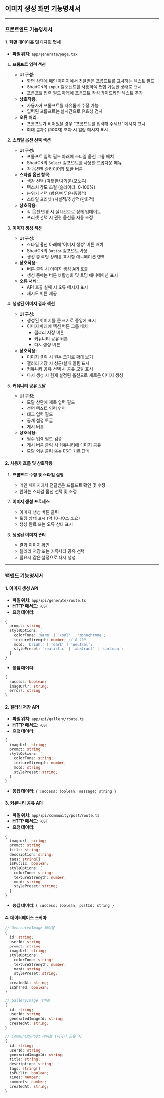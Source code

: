 ## 이미지 생성 화면 기능명세서

---

### 프론트엔드 기능명세서

#### 1. 화면 레이아웃 및 디자인 명세

- **파일 위치**: `app/generate/page.tsx`

1. **프롬프트 입력 섹션**
   - **UI 구성**: 
     - 화면 상단에 메인 페이지에서 전달받은 프롬프트를 표시하는 텍스트 필드
     - ShadCN의 `Input` 컴포넌트를 사용하여 편집 가능한 상태로 표시
     - 프롬프트 입력 필드 아래에 프롬프트 작성 가이드라인 텍스트 추가
   - **상호작용**: 
     - 사용자가 프롬프트를 자유롭게 수정 가능
     - 입력된 프롬프트는 실시간으로 유효성 검사
   - **오류 처리**: 
     - 프롬프트가 비어있을 경우 "프롬프트를 입력해 주세요" 메시지 표시
     - 최대 글자수(500자) 초과 시 알림 메시지 표시

2. **스타일 옵션 선택 섹션**
   - **UI 구성**:
     - 프롬프트 입력 필드 아래에 스타일 옵션 그룹 배치
     - ShadCN의 `Select` 컴포넌트를 사용한 드롭다운 메뉴
     - 각 옵션별 슬라이더와 토글 버튼
   - **스타일 옵션 항목**:
     - 색감 선택 (따뜻한/차가운/모노톤)
     - 텍스처 강도 조절 (슬라이더: 0-100%)
     - 분위기 선택 (밝은/어두운/중립적)
     - 스타일 프리셋 (사실적/추상적/만화적)
   - **상호작용**:
     - 각 옵션 변경 시 실시간으로 상태 업데이트
     - 프리셋 선택 시 관련 옵션들 자동 조정

3. **이미지 생성 섹션**
   - **UI 구성**:
     - 스타일 옵션 아래에 '이미지 생성' 버튼 배치
     - ShadCN의 `Button` 컴포넌트 사용
     - 생성 중 로딩 상태를 표시할 애니메이션 영역
   - **상호작용**:
     - 버튼 클릭 시 이미지 생성 API 호출
     - 생성 중에는 버튼 비활성화 및 로딩 애니메이션 표시
   - **오류 처리**:
     - API 호출 실패 시 오류 메시지 표시
     - 재시도 버튼 제공

4. **생성된 이미지 결과 섹션**
   - **UI 구성**:
     - 생성된 이미지를 큰 크기로 중앙에 표시
     - 이미지 아래에 액션 버튼 그룹 배치
       - 갤러리 저장 버튼
       - 커뮤니티 공유 버튼
       - 다시 생성 버튼
   - **상호작용**:
     - 이미지 클릭 시 원본 크기로 확대 보기
     - 갤러리 저장 시 성공/실패 알림 표시
     - 커뮤니티 공유 선택 시 공유 모달 표시
     - 다시 생성 시 현재 설정된 옵션으로 새로운 이미지 생성

5. **커뮤니티 공유 모달**
   - **UI 구성**:
     - 모달 상단에 제목 입력 필드
     - 설명 텍스트 입력 영역
     - 태그 입력 필드
     - 공개 설정 토글
     - 게시 버튼
   - **상호작용**:
     - 필수 입력 필드 검증
     - 게시 버튼 클릭 시 커뮤니티에 이미지 공유
     - 모달 외부 클릭 또는 ESC 키로 닫기

#### 2. 사용자 흐름 및 상호작용

1. **프롬프트 수정 및 스타일 설정**
   - 메인 페이지에서 전달받은 프롬프트 확인 및 수정
   - 원하는 스타일 옵션 선택 및 조정
   
2. **이미지 생성 프로세스**
   - 이미지 생성 버튼 클릭
   - 로딩 상태 표시 (약 10-30초 소요)
   - 생성 완료 또는 오류 상태 표시

3. **생성된 이미지 관리**
   - 결과 이미지 확인
   - 갤러리 저장 또는 커뮤니티 공유 선택
   - 필요시 같은 설정으로 다시 생성

---

### 백엔드 기능명세서

#### 1. 이미지 생성 API

- **파일 위치**: `app/api/generate/route.ts`
- **HTTP 메서드**: `POST`
- **요청 데이터**:
```typescript
{
  prompt: string;
  styleOptions: {
    colorTone: 'warm' | 'cool' | 'monochrome';
    textureStrength: number; // 0-100
    mood: 'bright' | 'dark' | 'neutral';
    stylePreset: 'realistic' | 'abstract' | 'cartoon';
  }
}
```
- **응답 데이터**:
```typescript
{
  success: boolean;
  imageUrl?: string;
  error?: string;
}
```

#### 2. 갤러리 저장 API

- **파일 위치**: `app/api/gallery/route.ts`
- **HTTP 메서드**: `POST`
- **요청 데이터**:
```typescript
{
  imageUrl: string;
  prompt: string;
  styleOptions: {
    colorTone: string;
    textureStrength: number;
    mood: string;
    stylePreset: string;
  }
}
```
- **응답 데이터**: `{ success: boolean, message: string }`

#### 3. 커뮤니티 공유 API

- **파일 위치**: `app/api/community/post/route.ts`
- **HTTP 메서드**: `POST`
- **요청 데이터**:
```typescript
{
  imageUrl: string;
  prompt: string;
  title: string;
  description: string;
  tags: string[];
  isPublic: boolean;
  styleOptions: {
    colorTone: string;
    textureStrength: number;
    mood: string;
    stylePreset: string;
  }
}
```
- **응답 데이터**: `{ success: boolean, postId: string }`

#### 4. 데이터베이스 스키마

```typescript
// GeneratedImage 테이블
{
  id: string;
  userId: string;
  prompt: string;
  imageUrl: string;
  styleOptions: {
    colorTone: string;
    textureStrength: number;
    mood: string;
    stylePreset: string;
  };
  createdAt: string;
  isShared: boolean;
}

// GalleryImage 테이블
{
  id: string;
  userId: string;
  generatedImageId: string;
  createdAt: string;
}

// CommunityPost 테이블 (이미지 공유 시)
{
  id: string;
  userId: string;
  generatedImageId: string;
  title: string;
  description: string;
  tags: string[];
  isPublic: boolean;
  likes: number;
  comments: number;
  createdAt: string;
}
``` 